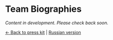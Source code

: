 # Team Biographies

*Content in development. Please check back soon.*

[← Back to press kit](README.en.md) | [Russian version](team_bios.md)
